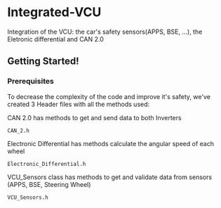 # Integrated-VCU
Integration of the VCU: the car's safety sensors(APPS, BSE, ...), the Eletronic differential and CAN 2.0

## Getting Started!

### Prerequisites

To decrease the complexity of the code and improve it's safety, we've created 3 Header files with all the methods used:

CAN 2.0 has methods to get and send data to both Inverters  
```
CAN_2.h 
```

Electronic Differential has methods calculate the angular speed of each wheel
```
Electronic_Differential.h
```

VCU_Sensors class has methods to get and validate data from sensors (APPS, BSE, Steering Wheel) 
```
VCU_Sensors.h
```
